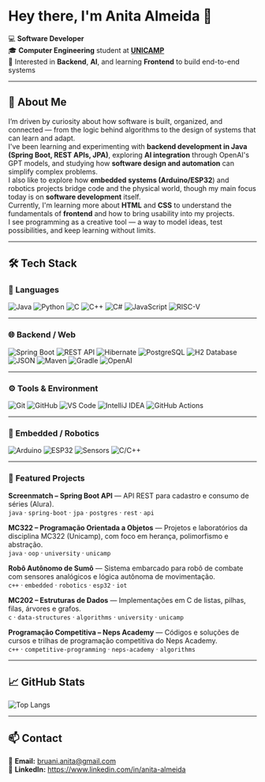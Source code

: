 # Hey there, I'm Anita Almeida 👋

💻 **Software Developer**  
🎓 **Computer Engineering** student at [**UNICAMP**](https://www.unicamp.br/)  
🤖 Interested in **Backend**, **AI**, and learning **Frontend** to build end-to-end systems

---

## 🧠 About Me 
I’m driven by curiosity about how software is built, organized, and connected — from the logic behind algorithms to the design of systems that can learn and adapt.  
I've been learning and experimenting with **backend development in Java (Spring Boot, REST APIs, JPA)**, exploring **AI integration** through OpenAI's GPT models, and studying how **software design and automation** can simplify complex problems.  
I also like to explore how **embedded systems (Arduino/ESP32**) and robotics projects bridge code and the physical world, though my main focus today is on **software development** itself.  
Currently, I'm learning more about **HTML** and **CSS** to understand the fundamentals of **frontend** and how to bring usability into my projects.  
I see programming as a creative tool — a way to model ideas, test possibilities, and keep learning without limits.

---

## 🛠️ Tech Stack  

### 💬 Languages  
![Java](https://img.shields.io/badge/Java-ED8B00?style=flat&logo=openjdk&logoColor=white)
![Python](https://img.shields.io/badge/Python-3776AB?style=flat&logo=python&logoColor=white)
![C](https://img.shields.io/badge/C-00599C?style=flat&logo=c&logoColor=white)
![C++](https://img.shields.io/badge/C++-00599C?style=flat&logo=c%2B%2B&logoColor=white)
![C#](https://img.shields.io/badge/C%23-239120?style=flat&logo=c-sharp&logoColor=white)
![JavaScript](https://img.shields.io/badge/JavaScript-F7DF1E?style=flat&logo=javascript&logoColor=black)
![RISC-V](https://img.shields.io/badge/RISC--V-283272?style=flat&logo=riscv&logoColor=white)

---

### 🌐 Backend / Web  
![Spring Boot](https://img.shields.io/badge/Spring%20Boot-6DB33F?style=flat&logo=springboot&logoColor=white)
![REST API](https://img.shields.io/badge/REST%20APIs-005571?style=flat&logo=postman&logoColor=white)
![Hibernate](https://img.shields.io/badge/JPA%2FHibernate-59666C?style=flat&logo=hibernate&logoColor=white)
![PostgreSQL](https://img.shields.io/badge/PostgreSQL-316192?style=flat&logo=postgresql&logoColor=white)
![H2 Database](https://img.shields.io/badge/H2-003B57?style=flat&logo=databricks&logoColor=white)
![JSON](https://img.shields.io/badge/JSON-000000?style=flat&logo=json&logoColor=white)
![Maven](https://img.shields.io/badge/Maven-C71A36?style=flat&logo=apachemaven&logoColor=white)
![Gradle](https://img.shields.io/badge/Gradle-02303A?style=flat&logo=gradle&logoColor=white)
![OpenAI](https://img.shields.io/badge/OpenAI-412991?style=flat&logo=openai&logoColor=white)

---

### ⚙️ Tools & Environment  
![Git](https://img.shields.io/badge/Git-F05032?style=flat&logo=git&logoColor=white)
![GitHub](https://img.shields.io/badge/GitHub-181717?style=flat&logo=github&logoColor=white)
![VS Code](https://img.shields.io/badge/VS%20Code-007ACC?style=flat&logo=visualstudiocode&logoColor=white)
![IntelliJ IDEA](https://img.shields.io/badge/IntelliJ%20IDEA-000000?style=flat&logo=intellijidea&logoColor=white)
![GitHub Actions](https://img.shields.io/badge/GitHub%20Actions-2088FF?style=flat&logo=githubactions&logoColor=white)

---

### 🔩 Embedded / Robotics  
![Arduino](https://img.shields.io/badge/Arduino-00979D?style=flat&logo=arduino&logoColor=white)
![ESP32](https://img.shields.io/badge/ESP32-E7352C?style=flat&logo=espressif&logoColor=white)
![Sensors](https://img.shields.io/badge/Sensors-555555?style=flat&logo=raspberrypi&logoColor=white)
![C/C++](https://img.shields.io/badge/C%2FC%2B%2B-00599C?style=flat&logo=cplusplus&logoColor=white)

---

### 🚀 **Featured Projects**

**Screenmatch – Spring Boot API** — API REST para cadastro e consumo de séries (Alura).  
`java` · `spring-boot` · `jpa` · `postgres` · `rest` · `api`

**MC322 – Programação Orientada a Objetos** — Projetos e laboratórios da disciplina MC322 (Unicamp), com foco em herança, polimorfismo e abstração.  
`java` · `oop` · `university` · `unicamp`

**Robô Autônomo de Sumô** — Sistema embarcado para robô de combate com sensores analógicos e lógica autônoma de movimentação.  
`c++` · `embedded` · `robotics` · `esp32` · `iot`

**MC202 – Estruturas de Dados** — Implementações em C de listas, pilhas, filas, árvores e grafos.  
`c` · `data-structures` · `algorithms` · `university` · `unicamp`

**Programação Competitiva – Neps Academy** — Códigos e soluções de cursos e trilhas de programação competitiva do Neps Academy.  
`c++` · `competitive-programming` · `neps-academy` · `algorithms`

---

## 📈 GitHub Stats  

![Top Langs](https://github-readme-stats.vercel.app/api/top-langs/?username=anitainfo&layout=compact&theme=tokyonight&cache_seconds=60)

---

## 📫 Contact
📧 **Email:** bruani.anita@gmail.com  
💼 **LinkedIn:** https://www.linkedin.com/in/anita-almeida
